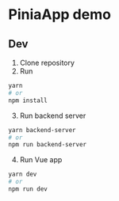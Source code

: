 # PiniaApp demo

## Dev

1. Clone repository
2. Run

```bash
yarn
# or
npm install
```

3. Run backend server

```bash
yarn backend-server
# or
npm run backend-server
```

4. Run Vue app

```bash
yarn dev
# or
npm run dev
```
